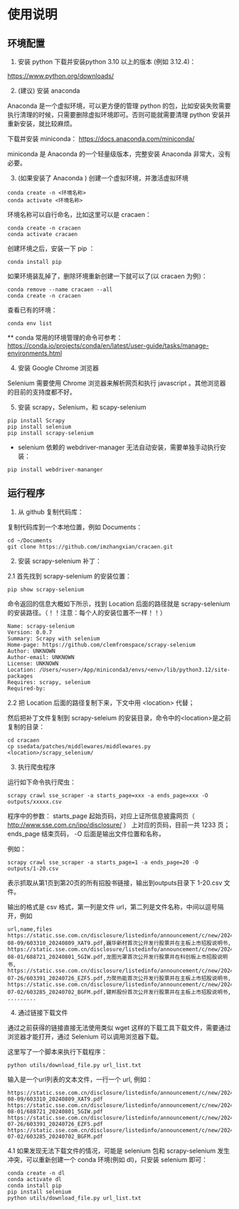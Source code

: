 # 使用说明
## 环境配置
1. 安装 python
下载并安装python 3.10 以上的版本 (例如 3.12.4)：

https://www.python.org/downloads/

2. (建议) 安装 anaconda

Anaconda 是一个虚拟环境，可以更方便的管理 python 的包，比如安装失败需要执行清理的时候，只需要删除虚拟环境即可。否则可能就需要清理 python 安装并重新安装，就比较麻烦。

下载并安装 miniconda： https://docs.anaconda.com/miniconda/

miniconda 是 Anaconda 的一个轻量级版本，完整安装 Anaconda 非常大，没有必要。

3. (如果安装了 Anaconda ) 创建一个虚拟环境，并激活虚拟环境
```
conda create -n <环境名称>
conda activate <环境名称>
```
环境名称可以自行命名，比如这里可以是 cracaen：
```
conda create -n cracaen
conda activate cracaen
```

创建环境之后，安装一下 pip ：
```
conda install pip
```

如果环境装乱掉了，删除环境重新创建一下就可以了(以 cracaen 为例️)：
```
conda remove --name cracaen --all
conda create -n cracaen
```

查看已有的环境：
```
conda env list
```

** conda 常用的环境管理的命令可参考： https://conda.io/projects/conda/en/latest/user-guide/tasks/manage-environments.html

4. 安装 Google Chrome 浏览器

Selenium 需要使用 Chrome 浏览器来解析网页和执行 javascript 。其他浏览器的目前的支持度都不好。

5. 安装 scrapy，Selenium，和 scapy-selenium

```
pip install Scrapy
pip install selenium
pip install scrapy-selenium
```

* selenium 依赖的 webdriver-manager 无法自动安装，需要单独手动执行安装：
```
pip install webdriver-mananger
```


## 运行程序

1. 从 github 复制代码库：

复制代码库到一个本地位置，例如 Documents：

```
cd ~/Documents
git clone https://github.com/imzhangxian/cracaen.git
```

2. 安装 scrapy-selenium 补丁：

2.1 首先找到 scrapy-selenium 的安装位置：
```
pip show scrapy-selenium
```

命令返回的信息大概如下所示，找到 Location 后面的路径就是 scrapy-selenium 的安装路径。（！！注意：每个人的安装位置不一样！！）

```
Name: scrapy-selenium
Version: 0.0.7
Summary: Scrapy with selenium
Home-page: https://github.com/clemfromspace/scrapy-selenium
Author: UNKNOWN
Author-email: UNKNOWN
License: UNKNOWN
Location: /Users/<user>/App/miniconda3/envs/<env>/lib/python3.12/site-packages
Requires: scrapy, selenium
Required-by: 
```

2.2 把 Location 后面的路径复制下来，下文中用 \<location> 代替；

然后把补丁文件复制到 scrapy-seleium 的安装目录，命令中的\<location>是之前复制的目录：
```
cd cracaen
cp ssedata/patches/middlewares/middlewares.py <location>/scrapy_selenium/
```

3. 执行爬虫程序

运行如下命令执行爬虫：
```
scrapy crawl sse_scraper -a starts_page=xxx -a ends_page=xxx -O outputs/xxxxx.csv
```

程序中的参数：
starts_page 起始页码，对应上证所信息披露网页（ http://www.sse.com.cn/ipo/disclosure/ ） 上对应的页码，目前一共 1233 页；
ends_page 结束页码，
-O 后面是输出文件位置和名称，

例如：
```
scrapy crawl sse_scraper -a starts_page=1 -a ends_page=20 -O outputs/1-20.csv
```
表示抓取从第1页到第20页的所有招股书链接，输出到outputs目录下 1-20.csv 文件。

输出的格式是 csv 格式，第一列是文件 url，第二列是文件名称，中间以逗号隔开，例如
```
url,name,files
https://static.sse.com.cn/disclosure/listedinfo/announcement/c/new/2024-08-09/603310_20240809_XAT9.pdf,巍华新材首次公开发行股票并在主板上市招股说明书,
https://static.sse.com.cn/disclosure/listedinfo/announcement/c/new/2024-08-01/688721_20240801_5GIW.pdf,龙图光罩首次公开发行股票并在科创板上市招股说明书,
https://static.sse.com.cn/disclosure/listedinfo/announcement/c/new/2024-07-26/603391_20240726_EZF5.pdf,力聚热能首次公开发行股票并在主板上市招股说明书,
https://static.sse.com.cn/disclosure/listedinfo/announcement/c/new/2024-07-02/603285_20240702_BGFM.pdf,键邦股份首次公开发行股票并在主板上市招股说明书,
.........
```

4. 通过链接下载文件

通过之前获得的链接直接无法使用类似 wget 这样的下载工具下载文件，需要通过浏览器才能打开，通过 Selenium 可以调用浏览器下载。

这里写了一个脚本来执行下载程序：

```
python utils/download_file.py url_list.txt
```

输入是一个url列表的文本文件，一行一个 url, 例如：
```
https://static.sse.com.cn/disclosure/listedinfo/announcement/c/new/2024-08-09/603310_20240809_XAT9.pdf
https://static.sse.com.cn/disclosure/listedinfo/announcement/c/new/2024-08-01/688721_20240801_5GIW.pdf
https://static.sse.com.cn/disclosure/listedinfo/announcement/c/new/2024-07-26/603391_20240726_EZF5.pdf
https://static.sse.com.cn/disclosure/listedinfo/announcement/c/new/2024-07-02/603285_20240702_BGFM.pdf
```

4.1 如果发现无法下载文件的情况，可能是 selenium 包和 scrapy-selenium 发生冲突，可以重新创建一个 conda 环境(例如 dl)，只安装 selenium 即可：
```
conda create -n dl
conda activate dl
conda install pip
pip install selenium
python utils/download_file.py url_list.txt
```
